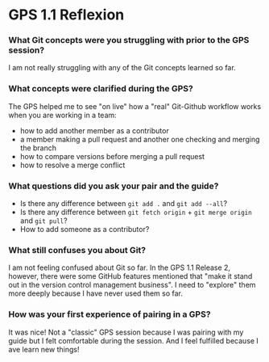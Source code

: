 GPS 1.1 Reflexion
=================

### What Git concepts were you struggling with prior to the GPS session?
I am not really struggling with any of the Git concepts learned so far.
### What concepts were clarified during the GPS?
The GPS helped me to see "on live" how a "real" Git-Github workflow works when you are working in a team:
* how to add another member as a contributor
* a member making a pull request and another one checking and merging the branch
* how to compare versions before merging a pull request
* how to resolve a merge conflict

### What questions did you ask your pair and the guide?
* Is there any difference between `git add .` and `git add --all`?
* Is there any difference between
`git fetch origin` + `git merge origin` and `git pull`?
* How to add someone as a contributor?

### What still confuses you about Git?
I am not feeling confused about Git so far. 
In the GPS 1.1 Release 2, however, there were some GitHub features mentioned that "make it stand out in the version control management business". I need to "explore" them more deeply because I have never used them so far.

### How was your first experience of pairing in a GPS?
It was nice! Not a "classic" GPS session because I was pairing with my guide but I felt comfortable during the session. And I feel fulfilled because I ave learn new things!